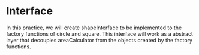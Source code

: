 # Interface
In this practice, we will create shapeInterface to be implemented to the factory functions of circle and square. This interface will work as a abstract layer that decouples areaCalculator from the objects created by the factory functions.
